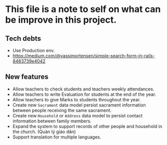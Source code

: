 # This file is a note to self on what can be improve in this project.

## Tech debts
* Use Production env.
* https://medium.com/@yassimortensen/simple-search-form-in-rails-8483739e4042
## New features
* Allow teachers to check students and teachers weekly attendances.
* Allow teachers to write Evaluation for students at the end of the year.
* Allow teachers to give Marks to students throughout the year.
* Create new ```Sacrament``` data model persist sacrament information between people receiving the same sacrament.
* Create new ```Household``` or ```Address``` data model to persist contact information between family members.
* Expand the system to support records of other people and household in the church. (Quản lý giáo dân) 
* Support translation for multiple languages.
